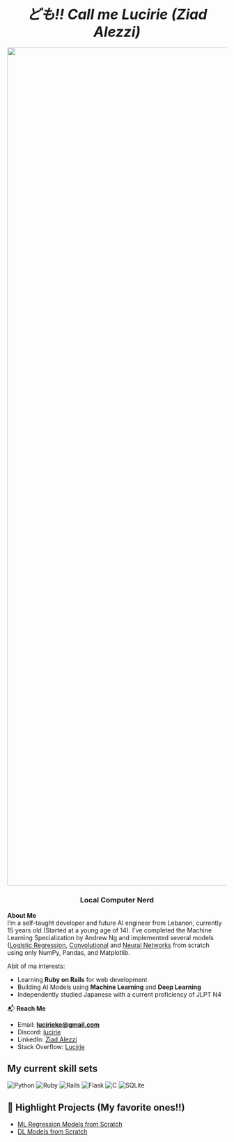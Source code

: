 <h3 align="center"><strong><em style="font-size: 32px;">ども!! Call me Lucirie (Ziad Alezzi)</em></strong></h3>
<img src="https://www.animatedimages.org/data/media/562/animated-line-image-0184.gif" width="1920" />
<h3 align="center">Local Computer Nerd</h3>



**About Me**  
I’m a self-taught developer and future AI engineer from Lebanon, currently 15 years old (Started at a young age of 14). I’ve completed the Machine Learning Specialization by Andrew Ng and implemented several models ([Logistic Regression](http://github.com/lucirie/ML-Regression-Models/blob/main/logistic/logistic.ipynb), [Convolutional](https://github.com/lucirie/Deep-learning/tree/master/cnn) and [Neural Networks](https://github.com/lucirie/Deep-learning/blob/master/neuralnet/neuralnet.ipynb) from scratch using only NumPy, Pandas, and Matplotlib.

Abit of ma interests:
-  Learning **Ruby on Rails** for web development
-  Building AI Models using **Machine Learning** and **Deep Learning**
-  Independently studied Japanese with a current proficiency of JLPT N4



📬 **Reach Me**
-  Email: **lucirieko@gmail.com**
-  Discord: [lucirie](https://discord.gg/lucirie)
-  LinkedIn: [Ziad Alezzi](https://linkedin.com/in/ziad-alezzi-8727bb345)
-  Stack Overflow: [Lucirie](https://stackoverflow.com/users/27984923/lucirie)



## My current skill sets

![Python](https://img.shields.io/badge/python-3670A0?style=plastic&logo=python&logoColor=ffdd54)
![Ruby](https://img.shields.io/badge/ruby-%23CC342D.svg?style=plastic&logo=ruby&logoColor=white)
![Rails](https://img.shields.io/badge/rails-%23CC0000.svg?style=plastic&logo=ruby-on-rails&logoColor=white)
![Flask](https://img.shields.io/badge/flask-%23000.svg?style=plastic&logo=flask&logoColor=white)
![C](https://img.shields.io/badge/c-%2300599C.svg?style=plastic&logo=c&logoColor=white)
![SQLite](https://img.shields.io/badge/sqlite-%2307405e.svg?style=plastic&logo=sqlite&logoColor=white)



## 📂 Highlight Projects (My favorite ones!!)
-  [ML Regression Models from Scratch](https://github.com/lucirie/ml-regression-models)
-  [DL Models from Scratch](https://github.com/lucirie/Deep-learning/tree/master)
